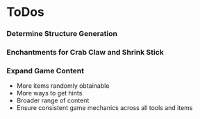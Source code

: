 # ToDos

### Determine Structure Generation

### Enchantments for Crab Claw and Shrink Stick

### Expand Game Content
- More items randomly obtainable
- More ways to get hints
- Broader range of content
- Ensure consistent game mechanics across all tools and items